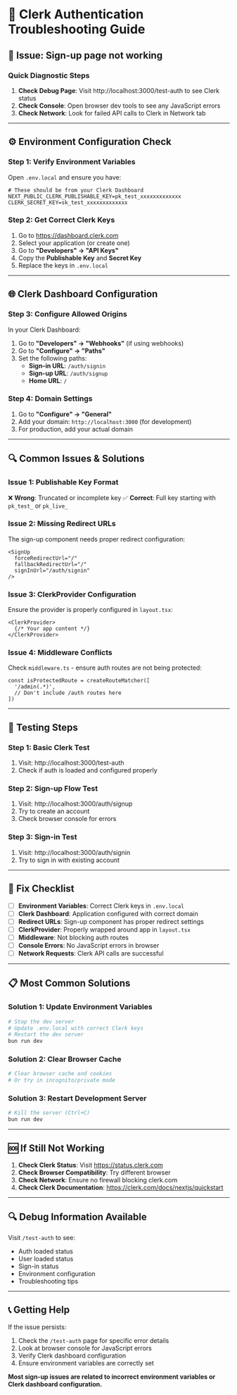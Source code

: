 # 🔧 Clerk Authentication Troubleshooting Guide

## 🚨 **Issue: Sign-up page not working**

### **Quick Diagnostic Steps**

1. **Check Debug Page**: Visit http://localhost:3000/test-auth to see Clerk status
2. **Check Console**: Open browser dev tools to see any JavaScript errors
3. **Check Network**: Look for failed API calls to Clerk in Network tab

---

## ⚙️ **Environment Configuration Check**

### **Step 1: Verify Environment Variables**
Open `.env.local` and ensure you have:

```env
# These should be from your Clerk Dashboard
NEXT_PUBLIC_CLERK_PUBLISHABLE_KEY=pk_test_xxxxxxxxxxxxx
CLERK_SECRET_KEY=sk_test_xxxxxxxxxxxxx
```

### **Step 2: Get Correct Clerk Keys**
1. Go to https://dashboard.clerk.com
2. Select your application (or create one)
3. Go to **"Developers" → "API Keys"**
4. Copy the **Publishable Key** and **Secret Key**
5. Replace the keys in `.env.local`

---

## 🌐 **Clerk Dashboard Configuration**

### **Step 3: Configure Allowed Origins**
In your Clerk Dashboard:

1. Go to **"Developers" → "Webhooks"** (if using webhooks)
2. Go to **"Configure" → "Paths"**
3. Set the following paths:
   - **Sign-in URL**: `/auth/signin`
   - **Sign-up URL**: `/auth/signup`
   - **Home URL**: `/`

### **Step 4: Domain Settings**
1. Go to **"Configure" → "General"**
2. Add your domain: `http://localhost:3000` (for development)
3. For production, add your actual domain

---

## 🔍 **Common Issues & Solutions**

### **Issue 1: Publishable Key Format**
❌ **Wrong**: Truncated or incomplete key
✅ **Correct**: Full key starting with `pk_test_` or `pk_live_`

### **Issue 2: Missing Redirect URLs**
The sign-up component needs proper redirect configuration:

```tsx
<SignUp
  forceRedirectUrl="/"
  fallbackRedirectUrl="/"
  signInUrl="/auth/signin"
/>
```

### **Issue 3: ClerkProvider Configuration**
Ensure the provider is properly configured in `layout.tsx`:

```tsx
<ClerkProvider>
  {/* Your app content */}
</ClerkProvider>
```

### **Issue 4: Middleware Conflicts**
Check `middleware.ts` - ensure auth routes are not being protected:

```tsx
const isProtectedRoute = createRouteMatcher([
  '/admin(.*)',
  // Don't include /auth routes here
])
```

---

## 🧪 **Testing Steps**

### **Step 1: Basic Clerk Test**
1. Visit: http://localhost:3000/test-auth
2. Check if auth is loaded and configured properly

### **Step 2: Sign-up Flow Test**
1. Visit: http://localhost:3000/auth/signup
2. Try to create an account
3. Check browser console for errors

### **Step 3: Sign-in Test**
1. Visit: http://localhost:3000/auth/signin
2. Try to sign in with existing account

---

## 🔧 **Fix Checklist**

- [ ] **Environment Variables**: Correct Clerk keys in `.env.local`
- [ ] **Clerk Dashboard**: Application configured with correct domain
- [ ] **Redirect URLs**: Sign-up component has proper redirect settings
- [ ] **ClerkProvider**: Properly wrapped around app in `layout.tsx`
- [ ] **Middleware**: Not blocking auth routes
- [ ] **Console Errors**: No JavaScript errors in browser
- [ ] **Network Requests**: Clerk API calls are successful

---

## 📋 **Most Common Solutions**

### **Solution 1: Update Environment Variables**
```bash
# Stop the dev server
# Update .env.local with correct Clerk keys
# Restart the dev server
bun run dev
```

### **Solution 2: Clear Browser Cache**
```bash
# Clear browser cache and cookies
# Or try in incognito/private mode
```

### **Solution 3: Restart Development Server**
```bash
# Kill the server (Ctrl+C)
bun run dev
```

---

## 🆘 **If Still Not Working**

1. **Check Clerk Status**: Visit https://status.clerk.com
2. **Check Browser Compatibility**: Try different browser
3. **Check Network**: Ensure no firewall blocking clerk.com
4. **Check Clerk Documentation**: https://clerk.com/docs/nextjs/quickstart

---

## 🔍 **Debug Information Available**

Visit `/test-auth` to see:
- Auth loaded status
- User loaded status
- Sign-in status
- Environment configuration
- Troubleshooting tips

---

## 📞 **Getting Help**

If the issue persists:
1. Check the `/test-auth` page for specific error details
2. Look at browser console for JavaScript errors
3. Verify Clerk dashboard configuration
4. Ensure environment variables are correctly set

**Most sign-up issues are related to incorrect environment variables or Clerk dashboard configuration.**
